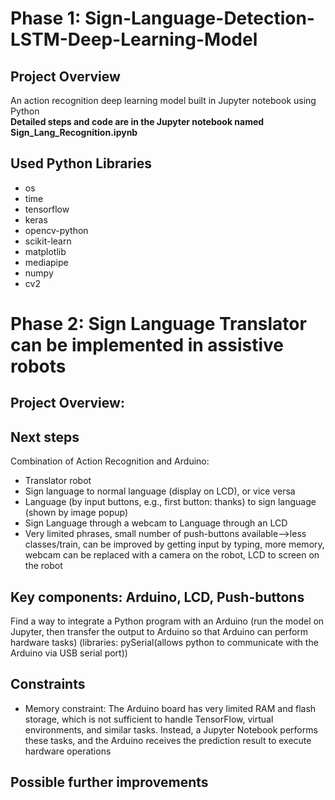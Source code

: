 # Phase 1: Sign-Language-Detection-LSTM-Deep-Learning-Model

## Project Overview
An action recognition deep learning model built in Jupyter notebook using Python
<br>
**Detailed steps and code are in the Jupyter notebook named Sign_Lang_Recognition.ipynb**
<br>

## Used Python Libraries
- os
- time
- tensorflow
- keras
- opencv-python
- scikit-learn
- matplotlib
- mediapipe
- numpy
- cv2

# Phase 2: Sign Language Translator can be implemented in assistive robots

## Project Overview:

## Next steps
Combination of Action Recognition and Arduino:
- Translator robot
- Sign language to normal language (display on LCD), or vice versa
- Language (by input buttons, e.g., first button: thanks) to sign language (shown by image popup)
- Sign Language through a webcam to Language through an LCD 
- Very limited phrases, small number of push-buttons available-->less classes/train, can be improved by getting input by typing, more memory, webcam can be replaced with a camera on the robot, LCD to screen on the robot

## Key components: Arduino, LCD, Push-buttons 
Find a way to integrate a Python program with an Arduino
(run the model on Jupyter, then transfer the output to Arduino so that Arduino can perform hardware tasks)
(libraries: pySerial(allows python to communicate with the Arduino via USB serial port))

## Constraints
- Memory constraint: The Arduino board has very limited RAM and flash storage, which is not sufficient to handle TensorFlow, virtual environments, and similar tasks. Instead, a Jupyter Notebook performs these tasks, and the Arduino receives the prediction result to execute hardware operations

## Possible further improvements
